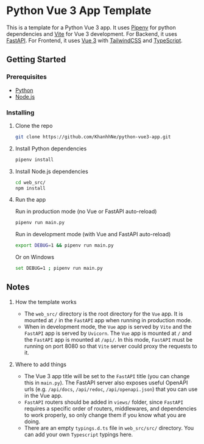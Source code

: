 # Python Vue 3 App Template

This is a template for a Python Vue 3 app. It uses [Pipenv](https://pipenv.pypa.io/en/latest/) for python dependencies
and [Vite](https://vitejs.dev/) for Vue 3 development. For Backend, it uses [FastAPI](https://fastapi.tiangolo.com/).
For Frontend, it uses [Vue 3](https://v3.vuejs.org/) with [TailwindCSS](https://tailwindcss.com/)
and [TypeScript](https://www.typescriptlang.org/).

## Getting Started

### Prerequisites

- [Python](https://www.python.org/downloads/)
- [Node.js](https://nodejs.org/en/)

### Installing

1. Clone the repo

    ```sh
    git clone https://github.com/KhanhhNe/python-vue3-app.git
    ```

2. Install Python dependencies

   ```sh
   pipenv install
   ```

3. Install Node.js dependencies

   ```sh
   cd web_src/
   npm install
   ```

4. Run the app

   Run in production mode (no Vue or FastAPI auto-reload)

   ```sh
   pipenv run main.py
   ```

   Run in development mode (with Vue and FastAPI auto-reload)

   ```sh
   export DEBUG=1 && pipenv run main.py
   ```

   Or on Windows

   ```sh
   set DEBUG=1 ; pipenv run main.py
   ```

## Notes

1. How the template works
    - The `web_src/` directory is the root directory for the `Vue` app. It is mounted at `/` in the `FastAPI` app when running in production mode.
    - When in development mode, the `Vue` app is served by `Vite` and the `FastAPI` app is served by `Uvicorn`. The `Vue` app is mounted at `/` and the `FastAPI` app is mounted at `/api/`. In this mode, `FastAPI` must be running on port 8080 so that `Vite` server could proxy the requests to it.

2. Where to add things
    - The Vue 3 app title will be set to the `FastAPI` title (you can change this in `main.py`). The FastAPI server also exposes useful OpenAPI urls (e.g. `/api/docs`, `/api/redoc`, `/api/openapi.json`) that you can use in the Vue app.
    - `FastAPI` routers should be added in `views/` folder, since `FastAPI` requires a specific order of routers, middlewares, and dependencies to work properly, so only change them if you know what you are doing.
    - There are an empty `typings.d.ts` file in `web_src/src/` directory. You can add your own `Typescript` typings here.
